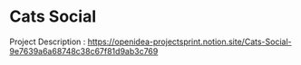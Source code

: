 # Cats Social

Project Description :
https://openidea-projectsprint.notion.site/Cats-Social-9e7639a6a68748c38c67f81d9ab3c769
